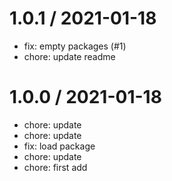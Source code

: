 
1.0.1 / 2021-01-18
==================

  * fix: empty packages (#1)
  * chore: update readme

1.0.0 / 2021-01-18
==================

  * chore: update
  * chore: update
  * fix: load package
  * chore: update
  * chore: first add
